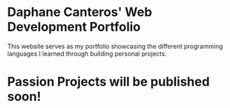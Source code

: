 # Daphane Canteros' Web Development Portfolio

This website serves as my portfolio showcasing the different programming languages I learned through building personal projects.

# Passion Projects will be published soon!